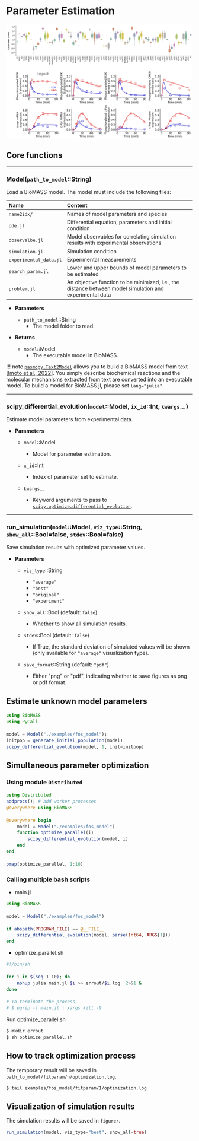 # Parameter Estimation

![](../assets/result.png)

## Core functions

---

### Model(`path_to_model`::String)

Load a BioMASS model. The model must include the following files:

| Name                   | Content                                                                                                  |
| :--------------------- | :------------------------------------------------------------------------------------------------------- |
| `name2idx/`            | Names of model parameters and species                                                                    |
| `ode.jl`               | Differential equation, parameters and initial condition                                                  |
| `observalbe.jl`        | Model observables for correlating simulation results with experimental observations                      |
| `simulation.jl`        | Simulation condition                                                                                     |
| `experimental_data.jl` | Experimental measurements                                                                                |
| `search_param.jl`      | Lower and upper bounds of model parameters to be estimated                                               |
| `problem.jl`           | An objective function to be minimized, i.e., the distance between model simulation and experimental data |

- **Parameters**

  - `path_to_model`::String
    - The model folder to read.

- **Returns**
  - `model`::Model
    - The executable model in BioMASS.

!!! note
    [`pasmopy.Text2Model`](https://pasmopy.readthedocs.io/en/latest/model_development.html) allows you to build a BioMASS model from text [[Imoto et al., 2022](https://www.cell.com/iscience/fulltext/S2589-0042(22)00214-0)]. You simply describe biochemical reactions and the molecular mechanisms extracted from text are converted into an executable model. To build a model for BioMASS.jl, please set `lang="julia"`.

---

### scipy\_differential\_evolution(`model`::Model, `ix_id`::Int, `kwargs`...)

Estimate model parameters from experimental data.

- **Parameters**

  - `model`::Model

    - Model for parameter estimation.

  - `x_id`::Int

    - Index of parameter set to estimate.

  - `kwargs`...

    - Keyword arguments to pass to [`scipy.optimize.differential_evolution`](https://docs.scipy.org/doc/scipy/reference/generated/scipy.optimize.differential_evolution.html.).
---

### run\_simulation(`model`::Model, `viz_type`::String, `show_all`::Bool=false, `stdev`::Bool=false)

Save simulation results with optimized parameter values.

- **Parameters**

  - `viz_type`::String

    - `"average"`
    - `"best"`
    - `"original"`
    - `"experiment"`

  - `show_all`::Bool (default: `false`)

    - Whether to show all simulation results.

  - `stdev`::Bool (default: `false`)

    - If True, the standard deviation of simulated values will be shown
      (only available for `"average"` visualization type).

  - `save_format`::String (default: `"pdf"`)
    - Either "png" or "pdf", indicating whether to save figures as png or pdf format.

## Estimate unknown model parameters

```julia
using BioMASS
using PyCall

model = Model("./examples/fos_model");
initpop = generate_initial_population(model)
scipy_differential_evolution(model, 1, init=initpop)
```

## Simultaneous parameter optimization

### Using module `Distributed`

```julia
using Distributed
addprocs(); # add worker processes
@everywhere using BioMASS

@everywhere begin
    model = Model("./examples/fos_model")
    function optimize_parallel(i)
        scipy_differential_evolution(model, i)
    end
end

pmap(optimize_parallel, 1:10)
```

### Calling multiple bash scripts

- main.jl

```julia
using BioMASS

model = Model("./examples/fos_model")

if abspath(PROGRAM_FILE) == @__FILE__
    scipy_differential_evolution(model, parse(Int64, ARGS[1]))
end
```

- optimize_parallel.sh

```bash
#!/bin/sh

for i in $(seq 1 10); do
    nohup julia main.jl $i >> errout/$i.log  2>&1 &
done

# To terminate the process,
# $ pgrep -f main.jl | xargs kill -9
```

Run optimize_parallel.sh

```bash
$ mkdir errout
$ sh optimize_parallel.sh
```

## How to track optimization process

The temporary result will be saved in `path_to_model/fitparam/n/optimization.log`.

```bash
$ tail examples/fos_model/fitparam/1/optimization.log
```

## Visualization of simulation results

The simulation results will be saved in `figure/`.

```julia
run_simulation(model, viz_type="best", show_all=true)
```
